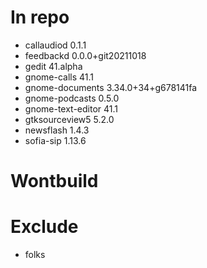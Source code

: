 # In repo
- callaudiod 0.1.1
- feedbackd 0.0.0+git20211018
- gedit 41.alpha
- gnome-calls 41.1
- gnome-documents 3.34.0+34+g678141fa
- gnome-podcasts 0.5.0
- gnome-text-editor 41.1
- gtksourceview5 5.2.0
- newsflash 1.4.3
- sofia-sip 1.13.6

# Wontbuild

# Exclude
- folks
